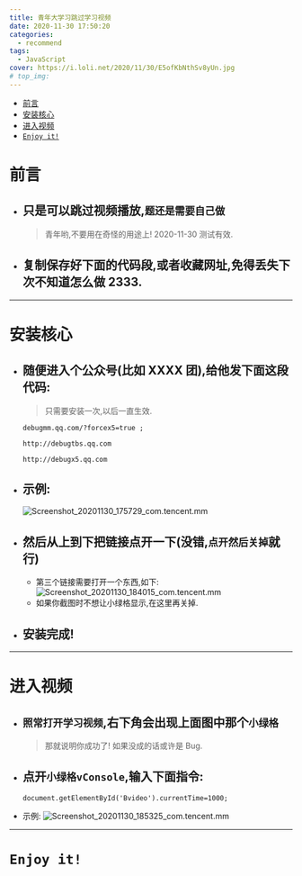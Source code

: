 ```yaml
---
title: 青年大学习跳过学习视频
date: 2020-11-30 17:50:20
categories:
  - recommend
tags:
  - JavaScript
cover: https://i.loli.net/2020/11/30/E5ofKbNthSv8yUn.jpg
# top_img:
---
```


<!--
 * @Author: Weidows
 * @Date: 2020-11-30 17:50:20
 * @LastEditors: Weidows
 * @LastEditTime: 2021-02-13 17:18:13
 * @FilePath: \Weidowsd:\Game\Github\Blog-private\source\_posts\recommend\TeenagersLearning.md
 * @Description:青年大学习
-->

- [前言](#前言)
- [安装核心](#安装核心)
- [进入视频](#进入视频)
- [`Enjoy it!`](#enjoy-it)

# 前言

- ## 只是可以跳过视频播放,`题还是需要自己做`
  > 青年哟,不要用在奇怪的用途上!
  > 2020-11-30 测试有效.
- ## 复制保存好下面的代码段,或者收藏网址,免得丢失下次不知道怎么做 2333.

---

# 安装核心

- ## 随便进入个公众号(比如 XXXX 团),给他发下面这段代码:

  > 只需要安装一次,以后一直生效.

  ```
  debugmm.qq.com/?forcex5=true ;

  http://debugtbs.qq.com

  http://debugx5.qq.com
  ```

- ## 示例:
  ![Screenshot_20201130_175729_com.tencent.mm](https://i.loli.net/2020/11/30/z2Epsq7kAv1NB6P.jpg)
- ## 然后从上到下把链接点开一下(没错,`点开然后关掉`就行)
  - 第三个链接需要打开一个东西,如下:
    ![Screenshot_20201130_184015_com.tencent.mm](https://i.loli.net/2020/11/30/UIMEakuX2x3sD1C.jpg)
  - 如果你截图时不想让小绿格显示,在这里再关掉.
- ## 安装完成!

---

# 进入视频

- ## `照常打开学习视频`,右下角会出现上面图中那个`小绿格`
  > 那就说明你成功了! 如果没成的话或许是 Bug.
- ## 点开`小绿格vConsole`,输入下面指令:

  ```
  document.getElementById('Bvideo').currentTime=1000;
  ```

- 示例:
  ![Screenshot_20201130_185325_com.tencent.mm](https://i.loli.net/2020/11/30/SoapzrVJ1jsbnEQ.jpg)

---

# `Enjoy it!`

